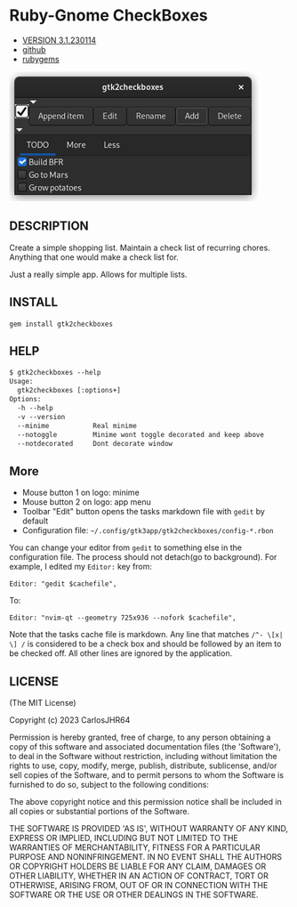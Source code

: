 # Ruby-Gnome CheckBoxes

* [VERSION 3.1.230114](https://github.com/carlosjhr64/gtk2checkboxes/releases)
* [github](https://www.github.com/carlosjhr64/gtk2checkboxes)
* [rubygems](https://rubygems.org/gems/gtk2checkboxes)

![Day Mode](img/snapshot.png)

## DESCRIPTION

Create a simple shopping list.
Maintain a check list of recurring chores.
Anything that one would make a check list for.

Just a really simple app.
Allows for multiple lists.

## INSTALL
```shell
gem install gtk2checkboxes
```
## HELP
```shell
$ gtk2checkboxes --help
Usage:
  gtk2checkboxes [:options+]
Options:
  -h --help
  -v --version
  --minime      	 Real minime
  --notoggle    	 Minime wont toggle decorated and keep above
  --notdecorated	 Dont decorate window
```
## More

* Mouse button 1 on logo: minime
* Mouse button 2 on logo: app menu
* Toolbar "Edit" button opens the tasks markdown file with `gedit` by default
* Configuration file: `~/.config/gtk3app/gtk2checkboxes/config-*.rbon`

You can change your editor from `gedit` to something else in the configuration
file.  The process should not detach(go to background).  For example, I edited
my `Editor:` key from:

    Editor: "gedit $cachefile",

To:

    Editor: "nvim-qt --geometry 725x936 --nofork $cachefile",

Note that the tasks cache file is markdown.
Any line that matches `/^- \[x| \] /` is considered to be a check box and
should be followed by an item to be checked off.
All other lines are ignored by the application.

## LICENSE

(The MIT License)

Copyright (c) 2023 CarlosJHR64

Permission is hereby granted, free of charge, to any person obtaining
a copy of this software and associated documentation files (the
'Software'), to deal in the Software without restriction, including
without limitation the rights to use, copy, modify, merge, publish,
distribute, sublicense, and/or sell copies of the Software, and to
permit persons to whom the Software is furnished to do so, subject to
the following conditions:

The above copyright notice and this permission notice shall be
included in all copies or substantial portions of the Software.

THE SOFTWARE IS PROVIDED 'AS IS', WITHOUT WARRANTY OF ANY KIND,
EXPRESS OR IMPLIED, INCLUDING BUT NOT LIMITED TO THE WARRANTIES OF
MERCHANTABILITY, FITNESS FOR A PARTICULAR PURPOSE AND NONINFRINGEMENT.
IN NO EVENT SHALL THE AUTHORS OR COPYRIGHT HOLDERS BE LIABLE FOR ANY
CLAIM, DAMAGES OR OTHER LIABILITY, WHETHER IN AN ACTION OF CONTRACT,
TORT OR OTHERWISE, ARISING FROM, OUT OF OR IN CONNECTION WITH THE
SOFTWARE OR THE USE OR OTHER DEALINGS IN THE SOFTWARE.
